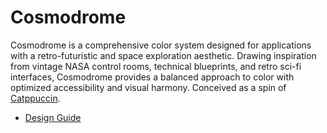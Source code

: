 # Cosmodrome

Cosmodrome is a comprehensive color system designed for applications with a retro-futuristic and space exploration aesthetic. Drawing inspiration from vintage NASA control rooms, technical blueprints, and retro sci-fi interfaces, Cosmodrome provides a balanced approach to color with optimized accessibility and visual harmony. Conceived as a spin of [Catppuccin](https://catppuccin.com/).

- [Design Guide](./cosmodrome-design-guide.md)
